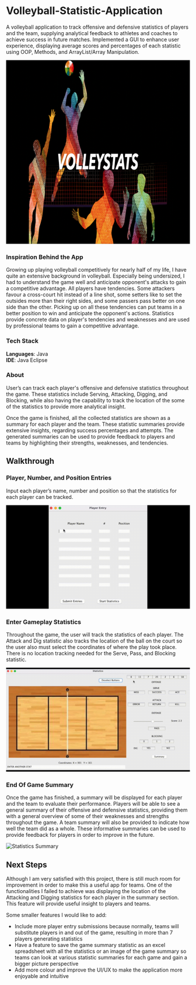 # Volleyball-Statistic-Application
A volleyball application to track offensive and defensive statistics of players and the team, supplying analytical feedback to athletes and coaches to achieve success in future matches. Implemented a GUI to enhance user experience, displaying average scores and percentages of each statistic using OOP, Methods, and ArrayList/Array Manipulation.

<p align="center">
  <img src="/demo/VolleyStats-Tiitle.png" alt="VolleyStats" width="888" height="502"/>
</p> 

### Inspiration Behind the App
Growing up playing volleyball competitively for nearly half of my life, I have quite an extensive background in volleyball. Especially being undersized, I had to understand the game well and anticipate opponent's attacks to gain a competitive advantage. All players have tendencies. Some attackers favour a cross-court hit instead of a line shot, some setters like to set the outsides more than their right sides, and some passers pass better on one side than the other. Picking up on all these tendencies can put teams in a better position to win and anticipate the opponent's actions. Statistics provide concrete data on player's tendencies and weaknesses and are used by professional teams to gain a competitive advantage.

### Tech Stack
**Languages**: Java </br>
**IDE**: Java Eclipse </br>

### About
User’s can track each player's offensive and defensive statistics throughout the game. These statistics include Serving, Attacking, Digging, and Blocking, while also having the capability to track the location of the some of the statistics to provide more analytical insight. 

Once the game is finished, all the collected statistics are shown as a summary for each player and the team. These statistic summaries provide extensive insights, regarding success percentages and attempts. The generated summaries can be used to provide feedback to players and teams by highlighting their strengths, weaknesses, and tendencies. 

## Walkthrough
### Player, Number, and Position Entries
Input each player’s name, number and position so that the statistics for each player can be tracked.

![Player Entries](/demo/Player-Entries.gif)

### Enter Gameplay Statistics
Throughout the game, the user will track the statistics of each player. The Attack and Dig statistic also tracks the location of the ball on the court so the user also must select the coordinates of where the play took place. There is no location tracking needed for the Serve, Pass, and Blocking statistic.

![Track Stats](demo/Track-Stats.gif)

### End Of Game Summary
Once the game has finished, a summary will be displayed for each player and the team to evaluate their performance. Players will be able to see a general summary of their offensive and defensive statistics, providing them with a general overview of some of their weaknesses and strengths throughout the game. A team summary will also be provided to indicate how well the team did as a whole. These informative summaries can be used to provide feedback for players in order to improve in the future. 

![Statistics Summary](/app-demo/Statistics-Summary.gif)

## Next Steps 
Although I am very satisfied with this project, there is still much room for improvement in order to make this a useful app for teams. One of the functionalities I failed to achieve was displaying the location of the Attacking and Digging statistics for each player in the summary section. This feature will provide useful insight to players and teams. </br>

Some smaller features I would like to add: </br>

* Include more player entry submissions because normally, teams will substitute players in and out of the game, resulting in more than 7 players generating statistics
* Have a feature to save the game summary statistic as an excel spreadsheet with all the statistics or an image of the game summary so teams can look at various statistic summaries for each game and gain a bigger picture perspective
* Add more colour and improve the UI/UX to make the application more enjoyable and intuitive 









